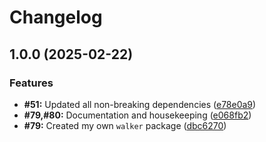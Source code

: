 # Changelog

## 1.0.0 (2025-02-22)


### Features

* **#51:** Updated all non-breaking dependencies ([e78e0a9](https://github.com/jens1101/asset-register/commit/e78e0a998ab0ce5ac7dba0712489b0711d4344ec))
* **#79,#80:** Documentation and housekeeping ([e068fb2](https://github.com/jens1101/asset-register/commit/e068fb29359c9b56e752af2ec3a009f357af1ae5))
* **#79:** Created my own `walker` package ([dbc6270](https://github.com/jens1101/asset-register/commit/dbc6270ea2dcbabe1ba7d548bc67b03f633a3310))
